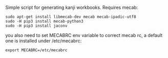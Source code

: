 Simple script for generating kanji workbooks. Requires mecab:

```
sudo apt-get install libmecab-dev mecab mecab-ipadic-utf8
sudo -H pip3 install mecab-python3
sudo -H pip3 install jaconv
```

you also need to set MECABRC env variable to correct mecab rc,
a default one is installed under /etc/mecabrc:

```
export MECABRC=/etc/mecabrc
```